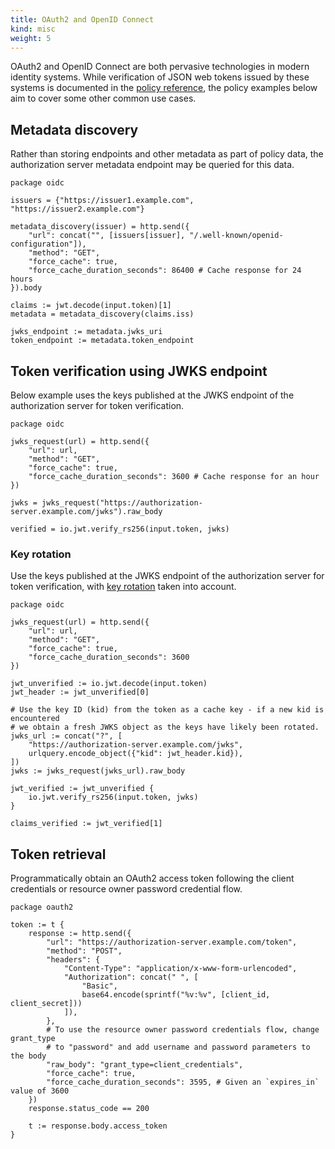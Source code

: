 ```yaml
---
title: OAuth2 and OpenID Connect
kind: misc
weight: 5
---
```


OAuth2 and OpenID Connect are both pervasive technologies in modern identity systems. While verification of JSON web tokens issued by these systems is documented in the [policy reference](https://www.openpolicyagent.org/docs/latest/policy-reference/#token-verification), the policy examples below aim to cover some other common use cases.

## Metadata discovery

Rather than storing endpoints and other metadata as part of policy data, the authorization server metadata endpoint may be queried for this data.

```live:oidc:module
package oidc

issuers = {"https://issuer1.example.com", "https://issuer2.example.com"}

metadata_discovery(issuer) = http.send({
    "url": concat("", [issuers[issuer], "/.well-known/openid-configuration"]),
    "method": "GET",
    "force_cache": true,
    "force_cache_duration_seconds": 86400 # Cache response for 24 hours
}).body

claims := jwt.decode(input.token)[1]
metadata = metadata_discovery(claims.iss)

jwks_endpoint := metadata.jwks_uri
token_endpoint := metadata.token_endpoint
```

## Token verification using JWKS endpoint

Below example uses the keys published at the JWKS endpoint of the authorization server for token verification.

```live:oidc2:module
package oidc

jwks_request(url) = http.send({
    "url": url,
    "method": "GET",
    "force_cache": true,
    "force_cache_duration_seconds": 3600 # Cache response for an hour
})

jwks = jwks_request("https://authorization-server.example.com/jwks").raw_body

verified = io.jwt.verify_rs256(input.token, jwks)
```

### Key rotation

Use the keys published at the JWKS endpoint of the authorization server for token verification, with [key rotation](https://openid.net/specs/openid-connect-core-1_0.html#RotateSigKeys) taken into account.

```live:oidc3:module
package oidc

jwks_request(url) = http.send({
    "url": url,
    "method": "GET",
    "force_cache": true,
    "force_cache_duration_seconds": 3600
})

jwt_unverified := io.jwt.decode(input.token)
jwt_header := jwt_unverified[0]

# Use the key ID (kid) from the token as a cache key - if a new kid is encountered
# we obtain a fresh JWKS object as the keys have likely been rotated.
jwks_url := concat("?", [
    "https://authorization-server.example.com/jwks",
    urlquery.encode_object({"kid": jwt_header.kid}),
])
jwks := jwks_request(jwks_url).raw_body

jwt_verified := jwt_unverified {
    io.jwt.verify_rs256(input.token, jwks)
}

claims_verified := jwt_verified[1]
```

## Token retrieval

Programmatically obtain an OAuth2 access token following the client credentials or resource owner password credential flow.

```live:oauth:module
package oauth2

token := t {
    response := http.send({
        "url": "https://authorization-server.example.com/token",
        "method": "POST",
        "headers": {
            "Content-Type": "application/x-www-form-urlencoded",
            "Authorization": concat(" ", [
                "Basic",
                base64.encode(sprintf("%v:%v", [client_id, client_secret]))
            ]),
        },
        # To use the resource owner password credentials flow, change grant_type
        # to "password" and add username and password parameters to the body
        "raw_body": "grant_type=client_credentials",
        "force_cache": true,
        "force_cache_duration_seconds": 3595, # Given an `expires_in` value of 3600
    })
    response.status_code == 200

    t := response.body.access_token
}
```

